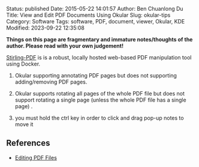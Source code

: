 Status: published
Date: 2015-05-22 14:01:57
Author: Ben Chuanlong Du
Title: View and Edit PDF Documents Using Okular
Slug: okular-tips
Category: Software
Tags: software, PDF, document, viewer, Okular, KDE
Modified: 2023-09-22 12:35:08

**Things on this page are fragmentary and immature notes/thoughts of the author. Please read with your own judgement!**

[Stirling-PDF](https://github.com/Stirling-Tools/Stirling-PDF) 
is is a robust, locally hosted web-based PDF manipulation tool using Docker.


1. Okular supporting annotating PDF pages
    but does not supporting adding/removing PDF pages.

2. Okular supports rotating all pages of the whole PDF file
    but does not support rotating a single page (unless the whole PDF file has a single page)
    .

2. you must hold the ctrl key in order to click and drag pop-up notes
to move it



## References 

- [Editing PDF Files](http://www.legendu.net/misc/blog/editing-PDF-files)
